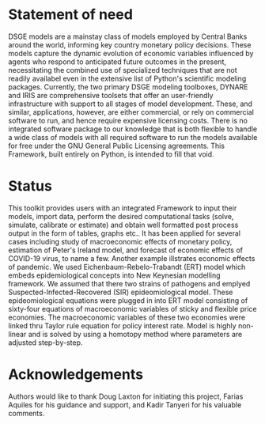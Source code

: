 # Statement of need

DSGE models are a mainstay class of models employed by Central Banks around the
world, informing key country monetary policy decisions.
These models capture the dynamic evolution of economic variables influenced 
by agents who respond to anticipated future outcomes in the present, necessitating the combined 
use of specialized techniques that are not readily availabel even in the extensive list
of Python's scientific modeling packages. Currently, the two
primary DSGE modeling toolboxes, DYNARE and IRIS are comprehensive toolsets that offer
an user-friendly infrastructure with support to all stages of model development.
These, and similar, applications, however, are either commercial, or rely on
commercial software to run, and hence require expensive licensing costs. There
is no integrated software package to our knowledge that is both flexible to
handle a wide class of models with all required software to run the models
available for free under the GNU General Public Licensing agreements. This
Framework, built entirely on Python, is intended to fill that void.


# Status

This toolkit provides users with an integrated Framework to input their models, import data, perform the  desired
computational tasks (solve, simulate,  calibrate or estimate) and obtain well formatted post process output in the form
of tables, graphs etc.. It has been applied for several cases including study of macroeconomic effects of monetary policy, estimation of Peter's Ireland model, and forecast of economic effects of COVID-19 virus, to name a few.  Another example illstrates economic effects of pandemic. We used Eichenbaum-Rebelo-Trabandt (ERT) model which embeds epidemiological concepts into New Keynesian modelling framework. We assumed that there two strains of pathogens and emplyed Suspected-Infected-Recovered (SIR) epideomiological model.  These epideomiological equations were plugged in into ERT model consisting of sixty-four equations of macroeconomic variables of sticky and flexible price economies. The macroeconomic variables of these two economies were linked thru Taylor rule equation for policy interest rate. Model is highly non-linear and is solved by using a homotopy method where parameters are adjusted step-by-step.

# Acknowledgements

   Authors would like to thank Doug Laxton for initiating this project, Farias Aquiles for his guidance and support,
   and Kadir Tanyeri for his valuable comments.

